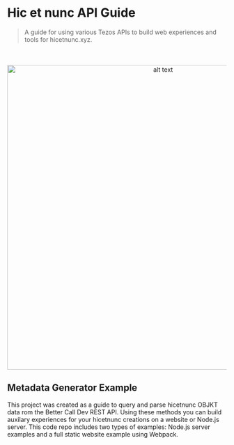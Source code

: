 # Hic et nunc API Guide
>A guide for using various Tezos APIs to build web experiences and tools for hicetnunc.xyz.

<p style="margin-top:50px" align="center">
<img src="https://user-images.githubusercontent.com/1003196/118720642-ddbeb480-b7f7-11eb-98b6-7f75a189367e.png" alt="alt text" width="700">
</p>

## Metadata Generator Example
This project was created as a guide to query and parse hicetnunc OBJKT data rom the Better Call Dev REST API. Using these methods you can build auxilary experiences for your hicetnunc creations on a website or Node.js server. This code repo includes two types of examples: Node.js server examples and a full static website example using Webpack.
